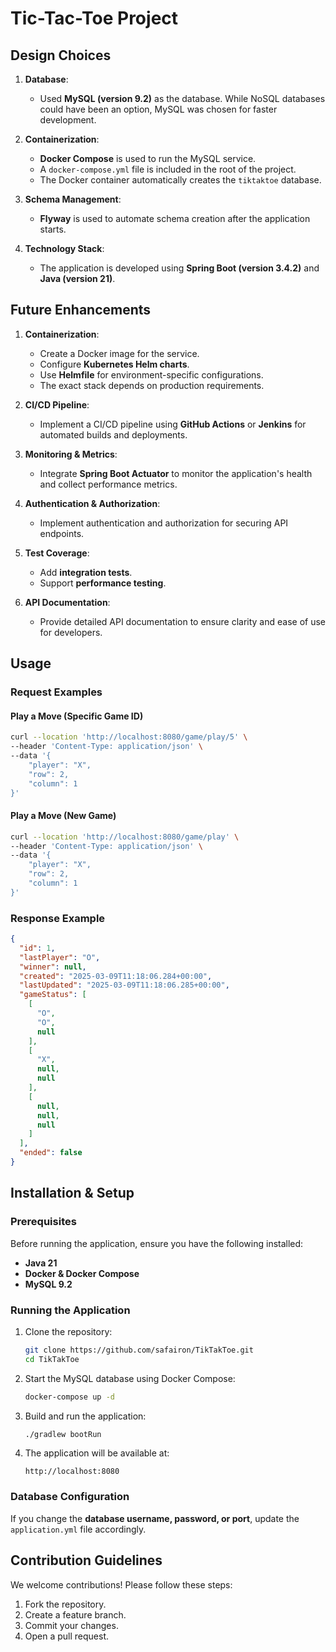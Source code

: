 # Tic-Tac-Toe Project

## Design Choices

1. **Database**:
   - Used **MySQL (version 9.2)** as the database. While NoSQL databases could have been an option, MySQL was chosen for faster development.

2. **Containerization**:
   - **Docker Compose** is used to run the MySQL service.
   - A `docker-compose.yml` file is included in the root of the project.
   - The Docker container automatically creates the `tiktaktoe` database.

3. **Schema Management**:
   - **Flyway** is used to automate schema creation after the application starts.

4. **Technology Stack**:
   - The application is developed using **Spring Boot (version 3.4.2)** and **Java (version 21)**.

## Future Enhancements

1. **Containerization**:
   - Create a Docker image for the service.
   - Configure **Kubernetes Helm charts**.
   - Use **Helmfile** for environment-specific configurations.
   - The exact stack depends on production requirements.

2. **CI/CD Pipeline**:
   - Implement a CI/CD pipeline using **GitHub Actions** or **Jenkins** for automated builds and deployments.

3. **Monitoring & Metrics**:
   - Integrate **Spring Boot Actuator** to monitor the application's health and collect performance metrics.

4. **Authentication & Authorization**:
   - Implement authentication and authorization for securing API endpoints.

5. **Test Coverage**:
   - Add **integration tests**.
   - Support **performance testing**.

6. **API Documentation**:
   - Provide detailed API documentation to ensure clarity and ease of use for developers.

## Usage

### Request Examples

#### Play a Move (Specific Game ID)
```bash
curl --location 'http://localhost:8080/game/play/5' \
--header 'Content-Type: application/json' \
--data '{
    "player": "X",
    "row": 2,
    "column": 1
}'
```

#### Play a Move (New Game)
```bash
curl --location 'http://localhost:8080/game/play' \ 
--header 'Content-Type: application/json' \
--data '{
    "player": "X",
    "row": 2,
    "column": 1
}'
```

### Response Example
```json
{
  "id": 1,
  "lastPlayer": "O",
  "winner": null,
  "created": "2025-03-09T11:18:06.284+00:00",
  "lastUpdated": "2025-03-09T11:18:06.285+00:00",
  "gameStatus": [
    [
      "O",
      "O",
      null
    ],
    [
      "X",
      null,
      null
    ],
    [
      null,
      null,
      null
    ]
  ],
  "ended": false
}
```

## Installation & Setup

### Prerequisites
Before running the application, ensure you have the following installed:
- **Java 21**
- **Docker & Docker Compose**
- **MySQL 9.2**

### Running the Application
1. Clone the repository:
   ```bash
   git clone https://github.com/safairon/TikTakToe.git
   cd TikTakToe
   ```

2. Start the MySQL database using Docker Compose:
   ```bash
   docker-compose up -d
   ```

3. Build and run the application:
   ```bash
   ./gradlew bootRun
   ```

4. The application will be available at:
   ```
   http://localhost:8080
   ```

### Database Configuration
If you change the **database username, password, or port**, update the `application.yml` file accordingly.

## Contribution Guidelines
We welcome contributions! Please follow these steps:
1. Fork the repository.
2. Create a feature branch.
3. Commit your changes.
4. Open a pull request.

